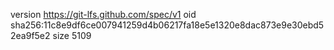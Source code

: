 version https://git-lfs.github.com/spec/v1
oid sha256:11c8e9df6ce007941259d4b06217fa18e5e1320e8dac873e9e30ebd52ea9f5e2
size 5109
